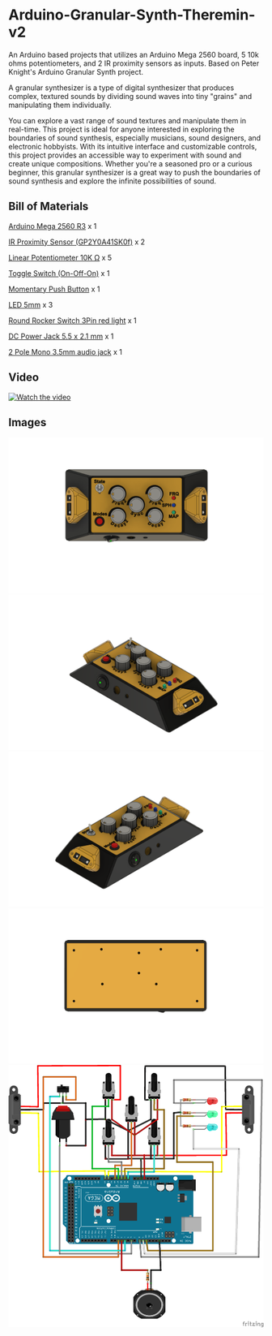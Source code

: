 # Arduino-Granular-Synth-Theremin-v2
An Arduino based projects that utilizes an Arduino Mega 2560 board, 5 10k ohms potentiometers, and 2 IR proximity sensors as inputs.
Based on Peter Knight's Arduino Granular Synth project.

A granular synthesizer is a type of digital synthesizer that produces complex, textured sounds by dividing sound waves into tiny "grains" and manipulating them individually. 

You can explore a vast range of sound textures and manipulate them in real-time. This project is ideal for anyone interested in exploring the boundaries of sound synthesis, especially musicians, sound designers, and electronic hobbyists. With its intuitive interface and customizable controls, this project provides an accessible way to experiment with sound and create unique compositions. Whether you're a seasoned pro or a curious beginner, this granular synthesizer is a great way to push the boundaries of sound synthesis and explore the infinite possibilities of sound.

## Bill of Materials
[Arduino Mega 2560 R3](https://www.aliexpress.com/item/1005001621770748.html?spm=a2g0o.productlist.main.3.9df63b32MAAJ7C&algo_pvid=d85cda44-e8ad-4844-9c00-23b1350aadd8&algo_exp_id=d85cda44-e8ad-4844-9c00-23b1350aadd8-1&pdp_ext_f=%7B%22sku_id%22%3A%2212000016846557522%22%7D&pdp_npi=3%40dis%21EUR%2115.23%2112.8%21%21%21%21%21%4021227f7e16782243609872881d071a%2112000016846557522%21sea%21GR%212426965530&curPageLogUid=gQeB4oiq5ITT) x 1

[IR Proximity Sensor (GP2Y0A41SK0f)](https://www.aliexpress.com/item/1005003745155535.html?spm=a2g0o.productlist.main.3.467e430coeVMeg&algo_pvid=a4a0c21b-7e7d-46ef-aa87-3333affe9af9&algo_exp_id=a4a0c21b-7e7d-46ef-aa87-3333affe9af9-1&pdp_ext_f=%7B%22sku_id%22%3A%2212000027016028007%22%7D&pdp_npi=3%40dis%21EUR%214.69%214.45%21%21%21%21%21%40211be17616782247204027213d0714%2112000027016028007%21sea%21GR%212426965530&curPageLogUid=kbcrpDdIagpX) x 2

[Linear Potentiometer 10Κ Ω](https://www.aliexpress.com/item/1005003390403815.html?spm=a2g0o.productlist.main.1.5766237eLunEsj&algo_pvid=d5fbef94-0313-4549-bd29-d5eb26e93311&algo_exp_id=d5fbef94-0313-4549-bd29-d5eb26e93311-0&pdp_ext_f=%7B%22sku_id%22%3A%2212000027422498462%22%7D&pdp_npi=3%40dis%21EUR%210.55%210.44%21%21%21%21%21%40212244c416782234593304413d0728%2112000027422498462%21sea%21GR%212426965530&curPageLogUid=Gtr6hNtFdZkX) x 5

[Toggle Switch (On-Off-On)](https://www.aliexpress.com/item/1005002378931076.html?spm=a2g0o.productlist.main.1.74735889zaA68T&algo_pvid=40cfde46-7e5d-4071-88bd-525644323b71&algo_exp_id=40cfde46-7e5d-4071-88bd-525644323b71-0&pdp_ext_f=%7B%22sku_id%22%3A%2212000020425983750%22%7D&pdp_npi=3%40dis%21EUR%211.31%211.31%21%21%21%21%21%402102160416782240945356879d06f3%2112000020425983750%21sea%21GR%212426965530&curPageLogUid=Oz5lRMOGnAdn) x 1

[Momentary Push Button](https://www.aliexpress.com/item/4000164264475.html?spm=a2g0o.productlist.main.3.510a169d7rGM2i&algo_pvid=0cb51cc9-73c5-4a3f-b947-56bfd0201f6d&algo_exp_id=0cb51cc9-73c5-4a3f-b947-56bfd0201f6d-1&pdp_ext_f=%7B%22sku_id%22%3A%2210000000842680477%22%7D&pdp_npi=3%40dis%21EUR%210.91%210.63%21%21%21%21%21%40211bd3cb16782242073012916d0709%2110000000842680477%21sea%21GR%212426965530&curPageLogUid=P7jq3e1m1H76) x 1

[LED 5mm](https://www.aliexpress.com/item/32731407139.html?spm=a2g0o.productlist.main.11.6afb810cbvFGrs&algo_pvid=eb7c42ea-4f37-476f-a66e-5fc38ed448e5&algo_exp_id=eb7c42ea-4f37-476f-a66e-5fc38ed448e5-5&pdp_ext_f=%7B%22sku_id%22%3A%2212000029313383881%22%7D&pdp_npi=3%40dis%21EUR%211.07%211.02%21%21%21%21%21%40211bf12316782248072498467d06f7%2112000029313383881%21sea%21GR%212426965530&curPageLogUid=5y5snpOdm24a) x 3

[Round Rocker Switch 3Pin red light](https://www.aliexpress.com/item/4000896270246.html?spm=a2g0o.productlist.main.11.4d6d403bJEnoBo&algo_pvid=d1c351cc-111c-420b-bcd3-603eb4f63b21&algo_exp_id=d1c351cc-111c-420b-bcd3-603eb4f63b21-5&pdp_ext_f=%7B%22sku_id%22%3A%2210000010466812197%22%7D&pdp_npi=3%40dis%21EUR%210.5%210.41%21%21%21%21%21%40211bf3f716782249922173050d06c0%2110000010466812197%21sea%21GR%212426965530&curPageLogUid=gmMSond9KilJ) x 1

[DC Power Jack 5.5 x 2.1 mm](https://www.aliexpress.com/item/33024078085.html?spm=a2g0o.productlist.main.51.6df3660fbpNgKG&algo_pvid=5af69a65-9abc-4fcb-a15f-95d8b47c9e2f&algo_exp_id=5af69a65-9abc-4fcb-a15f-95d8b47c9e2f-25&pdp_ext_f=%7B%22sku_id%22%3A%2210000000556133753%22%7D&pdp_npi=3%40dis%21EUR%211.32%210.99%21%21%21%21%21%40211bc2a016782251687131785d06f3%2110000000556133753%21sea%21GR%212426965530&curPageLogUid=aXhfDMm5mvT2) x 1

[2 Pole Mono 3.5mm audio jack](https://www.aliexpress.com/item/4000169463441.html?spm=a2g0o.productlist.main.13.66c82190XV6W9C&algo_pvid=67135418-f947-49d8-b7b2-0f11f5e2d239&algo_exp_id=67135418-f947-49d8-b7b2-0f11f5e2d239-6&pdp_ext_f=%7B%22sku_id%22%3A%2210000000576772549%22%7D&pdp_npi=3%40dis%21EUR%211.12%211.12%21%21%21%21%21%4021227e5116782253661633339d070b%2110000000576772549%21sea%21GR%212426965530&curPageLogUid=wT781DdJvepn) x 1
## Video	
 [![Watch the video](https://i.imgur.com/xYwKKR7.png)](https://youtu.be/2OcyxWDMjQo)
## Images	
 ![alt text](https://github.com/Obrelix/Arduino-Granular-Synth-Theremin-v2/blob/main/Images/Granular_Synth_Theremin_Top.png?raw=true)
 ![alt text](https://github.com/Obrelix/Arduino-Granular-Synth-Theremin-v2/blob/main/Images/Granular_Synth_Theremin2.png?raw=true)
 ![alt text](https://github.com/Obrelix/Arduino-Granular-Synth-Theremin-v2/blob/main/Images/Granular_Synth_Theremin.png?raw=true)
 ![alt text](https://github.com/Obrelix/Arduino-Granular-Synth-Theremin-v2/blob/main/Images/Granular_Synth_Theremin_Bottom.png?raw=true)
 ![alt text](https://github.com/Obrelix/Arduino-Granular-Synth-Theremin-v2/blob/main/Images/Arduino_Granular_Synth_Theremin_bb.png?raw=true)
